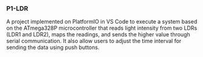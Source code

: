 ### P1-LDR
A project implemented on PlatformIO in VS Code to execute a system based on the ATmega328P microcontroller that reads light intensity from two LDRs (LDR1 and LDR2), maps the readings, and sends the higher value through serial communication. It also allow users to adjust the time interval for sending the data using push buttons.
